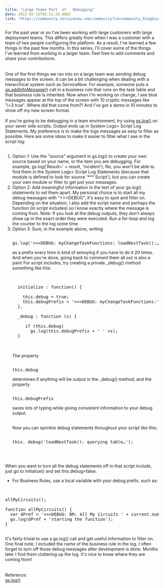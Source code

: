 ```yaml
---
title: "Large Teams Part  of   Debugging"
date: 2012-02-25T02:11:20.000Z
link: "https://community.servicenow.com/community?id=community_blog&sys_id=45ccee25dbd0dbc01dcaf3231f9619dd"
---
```

<p><img  alt="" class="jive-image" src="97d4550adb981b04ed6af3231f96190a.iix" align="right" />For the past year or so I've been working with large customers with large deployment teams. This differs greatly from when I was a customer with a team of two people configuring the platform. As a result, I've learned a few things in the past few months. In this series, I'll cover some of the things I've learned from working in a larger team. Feel free to add comments and share your contributions.<br /><!--break--><br /><br />One of the first things we ran into on a large team was sending debug messages to the screen. It can be a bit challenging when dealing with a hierarchical system such as ServiceNow. For example, someone puts a <a title="ki.service-now.com/index.php?title=GlideSystem#addInfoMessage.28Object.29" href="http://wiki.service-now.com/index.php?title=GlideSystem#addInfoMessage.28Object.29">gs.addInfoMessage()</a> call in a business rule that runs on the task table and that business rule is inherited. Now when I'm working on change, I see blue messages appear at the top of the screen with 10 cryptic messages like "i=3 true". Where did that come from?! And I've got a demo in 10 minutes to show off my new screen format.<br /><br />If you're going to be debugging in a team environment, try using <a title="ki.service-now.com/index.php?title=GlideSystem#log.28String_message.2C_String_source.29" href="http://wiki.service-now.com/index.php?title=GlideSystem#log.28String_message.2C_String_source.29">gs.log()</a> on your sever side scripts. Output ends up in System Logs&gt; Script Log Statements. My preference is to make the logs messages as easy to filter as possible. Here are some ideas to make it easier to filter what I see in the script log:<br /><br /><ol><li>Option 1: Use the "source" argument in gs.log() to create your own source based on your name, or the item you are debugging. For example, gs.log('Result=' + result, 'incident'); No, you won't be able to find them in the System Logs&gt; Script Log Statements (because that module is defined to look for source '*** Script'), but you can create your own module or filter to get just your messages.</li><li>Option 2: Add meaningful information in the text of your gs.log() statements to set them apart. My personal choice is to start all my debug messages with "&gt;&gt;&gt;DEBUG", it's easy to spot and filter on. Depending on the situation, I also add the script name and perhaps the function (in script includes) so I know exactly where the message is coming from. Note: If you look at the debug outputs, they don't always show up in the exact order they were executed. Run a for-loop and log the counter to the log some time.</li><li>Option 3: Sure, in the example above, writing <pre __default_attr="plain" __jive_macro_name="code" class="jive_text_macro jive_macro_code"><br />gs.log('&gt;&gt;&gt;DEBUG: myChangeTaskFunctions: loadNextTask():…')</pre>as a prefix every time is kind of annoying if you have to do it 20 times. And when you're done, going back to comment them all out is also a pain! For script includes, try creating a private _debug() method something like this:<br /><pre __default_attr="plain" __jive_macro_name="code" class="jive_text_macro jive_macro_code"><br /><br />  initialize : function() {<br /><br />    this.debug = true;<br />    this.debugPrefix = '&gt;&gt;&gt;DEBUG: myChangeTaskFunctions:';<br />  },<br /><br />  _debug : function (s) {<br /><br />     if (this.debug)<br />       gs.log(this.debugPrefix + ' ' +s);<br />  }<br /></pre><br /><br />The property <pre __default_attr="plain" __jive_macro_name="code" class="jive_text_macro jive_macro_code"><br />this.debug</pre>determines if anything will be output in the _debug() method, and the property <pre __default_attr="plain" __jive_macro_name="code" class="jive_text_macro jive_macro_code"><br />this.debugPrefix</pre>saves lots of typing while giving consistent information to your debug output.<br /><p><br />Now you can sprinkle debug statements throughout your script like this:<br /></p><pre __default_attr="plain" __jive_macro_name="code" class="jive_text_macro jive_macro_code"><br />this._debug('loadNextTask(): querying table…');</pre><br /></li></ol><br />When you want to turn all the debug statements off in that script include, just go to initialize() and set this.debug=false.<br /><ul class="noindent"><li>For Business Rules, use a local variable with your debug prefix, such as:<br /></li></ul><pre __default_attr="plain" __jive_macro_name="code" class="jive_text_macro jive_macro_code"><br /><br />allMyCircuits();<br /><br />function allMyCircuits() {<br />  var dPref = '&gt;&gt;&gt;DEBUG: BR: All My Circuits ' + current.number + ' ';<br />  gs.log(dPref + 'starting the function');<br />}<br /></pre><br />It's fairly trivial to use a gs.log() call and get useful information to filter on. One final note, I included the name of the business rule in the log. I often forget to turn off those debug messages after development is done. Months later I find them cluttering up the log. It's nice to know where they are coming from!<br /><br /><br />Reference:<br /><a title="ki.service-now.com/index.php?title=GlideSystem#log.28String_message.2C_String_source.29" href="http://wiki.service-now.com/index.php?title=GlideSystem#log.28String_message.2C_String_source.29">gs.log()</a></p>